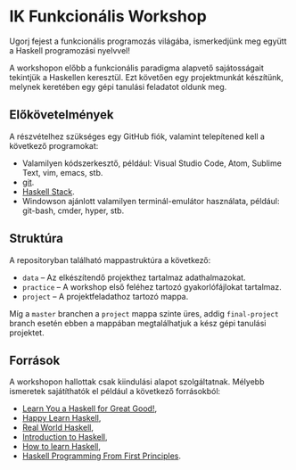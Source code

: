 # IK Funkcionális Workshop

Ugorj fejest a funkcionális programozás világába, ismerkedjünk meg együtt a Haskell programozási nyelvvel!

A workshopon előbb a funkcionális paradigma alapvető sajátosságait tekintjük a Haskellen keresztül. Ezt követően egy projektmunkát készítünk, melynek keretében egy gépi tanulási feladatot oldunk meg.

## Előkövetelmények

A részvételhez szükséges egy GitHub fiók, valamint telepítened kell a következő programokat:

  * Valamilyen kódszerkesztő, például: Visual Studio Code, Atom, Sublime Text, vim, emacs, stb.
  * [git](https://git-scm.com/).
  * [Haskell Stack](https://docs.haskellstack.org/en/stable/README/).
  * Windowson ajánlott valamilyen terminál-emulátor használata, például: git-bash, cmder, hyper, stb.

## Struktúra

A repositoryban található mappastruktúra a következő:

  * `data` – Az elkészítendő projekthez tartalmaz adathalmazokat.
  * `practice` – A workshop első feléhez tartozó gyakorlófájlokat tartalmaz.
  * `project` – A projektfeladathoz tartozó mappa.

Míg a `master` branchen a `project` mappa szinte üres, addig  `final-project` branch esetén ebben a mappában megtalálhatjuk a kész gépi tanulási projektet.

## Források

A workshopon hallottak csak kiindulási alapot szolgáltatnak. Mélyebb ismeretek sajátíthatók el például a következő forrásokból:

  * [Learn You a Haskell for Great Good!](http://learnyouahaskell.com/),
  * [Happy Learn Haskell](http://www.happylearnhaskelltutorial.com/),
  * [Real World Haskell](http://book.realworldhaskell.org/),
  * [Introduction to Haskell](https://www.seas.upenn.edu/~cis194/fall16/),
  * [How to learn Haskell](https://github.com/bitemyapp/learnhaskell),
  * [Haskell Programming From First Principles](http://haskellbook.com/).
